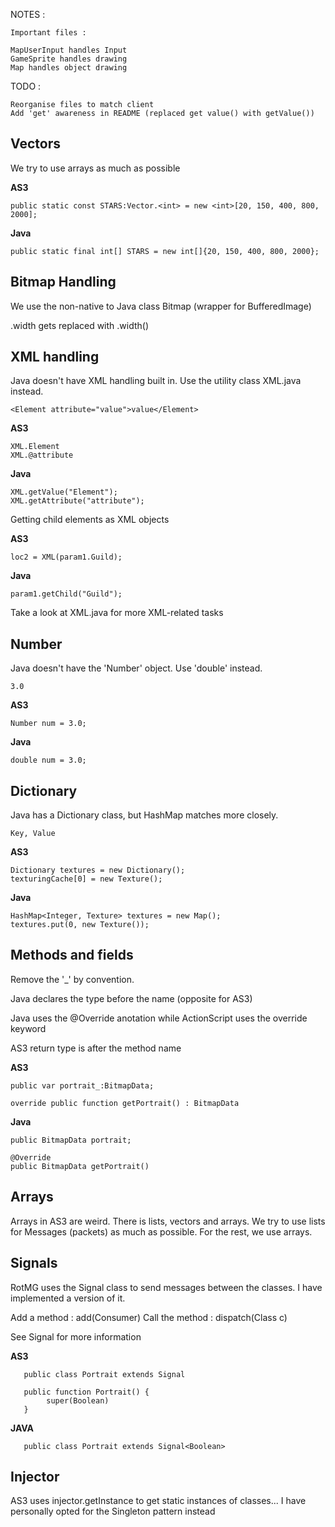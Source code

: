 NOTES :


    Important files :
    
    MapUserInput handles Input
    GameSprite handles drawing
    Map handles object drawing

TODO : 

    Reorganise files to match client
    Add 'get' awareness in README (replaced get value() with getValue())


Vectors
---------------

   We try to use arrays as much as possible
   
   **AS3**

	public static const STARS:Vector.<int> = new <int>[20, 150, 400, 800, 2000];

   **Java**

	public static final int[] STARS = new int[]{20, 150, 400, 800, 2000};


Bitmap Handling
---------

   We use the non-native to Java class Bitmap (wrapper for BufferedImage)
   
   .width gets replaced with .width()
   

XML handling
--------------

   Java doesn't have XML handling built in. Use the utility class XML.java instead.

    <Element attribute="value">value</Element>

   **AS3**
   
    XML.Element 
    XML.@attribute
    
   **Java**
   
    XML.getValue("Element");
    XML.getAttribute("attribute");
    
   Getting child elements as XML objects
   
   **AS3**
   
    loc2 = XML(param1.Guild);
    
   **Java**
   
    param1.getChild("Guild");

   Take a look at XML.java for more XML-related tasks
   

Number
-----------

   Java doesn't have the 'Number' object. Use 'double' instead.

    3.0
    
   **AS3**
       
    Number num = 3.0;
    
   **Java**
   
    double num = 3.0;
    

Dictionary
---------------

   Java has a Dictionary class, but HashMap matches more closely.
    
    Key, Value
    
   **AS3**
   
    Dictionary textures = new Dictionary();
    texturingCache[0] = new Texture();
    
   **Java**
   
    HashMap<Integer, Texture> textures = new Map();
    textures.put(0, new Texture());
    
    
Methods and fields
-------------

   Remove the '_' by convention.
   
   Java declares the type before the name (opposite for AS3)
   
   Java uses the @Override anotation while ActionScript uses the override keyword
   
   AS3 return type is after the method name

   **AS3**
   
    public var portrait_:BitmapData;
    
    override public function getPortrait() : BitmapData

   **Java**
   
    public BitmapData portrait;
   
    @Override
    public BitmapData getPortrait()
    
    
    
Arrays
-----------

   Arrays in AS3 are weird. There is lists, vectors and arrays.
   We try to use lists for Messages (packets) as much as possible.
   For the rest, we use arrays.
   
   
Signals
-----------

   RotMG uses the Signal class to send messages between the classes. 
   I have implemented a version of it.
   
   Add a method : add(Consumer<Class>)
   Call the method : dispatch(Class c)
   
   See Signal for more information
   
   **AS3**
      
       public class Portrait extends Signal
       
       public function Portrait() {
            super(Boolean)  
       }
       
   **JAVA**
   
       public class Portrait extends Signal<Boolean>
   
   
Injector
-------

   AS3 uses injector.getInstance to get static instances of classes...
   I have personally opted for the Singleton pattern instead
   
   
   
   